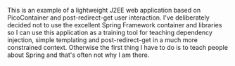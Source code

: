 This is an example of a lightweight J2EE web application based on PicoContainer and post-redirect-get user interaction.
I've deliberately decided not to use the excellent Spring Framework container and libraries so I can use this application
as a training tool for teaching dependency injection, simple templating and post-redirect-get in a much more constrained
context. Otherwise the first thing I have to do is to teach people about Spring and that's often not why I am there.